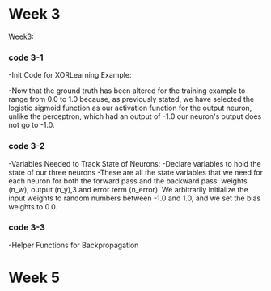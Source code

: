 # Week 3
   [Week3](https://github.com/ImAli0/ImAli/blob/main/week3/Intro.ipynb):
### code 3-1
-Init Code for XORLearning Example:

-Now that the ground truth has been altered for the training example to range from 0.0 to 1.0 because, as previously stated, we have selected the logistic sigmoid function as our activation function for the output neuron, unlike the perceptron, which had an output of -1.0 our neuron's output does not go to -1.0.

### code 3-2
 -Variables Needed to Track State of Neurons:
 -Declare variables to hold the state of our three neurons
 -These are all the state variables that we need for each neuron for both the forward pass and the backward pass: weights (n_w), output (n_y),3 and error term (n_error). We arbitrarily initialize the input weights to random numbers between -1.0 and 1.0, and we set the bias weights to 0.0.
 
### code 3-3
-Helper Functions for Backpropagation
 
# Week 5
  

